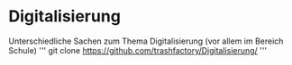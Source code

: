 # Digitalisierung
Unterschiedliche Sachen zum Thema Digitalisierung (vor allem im Bereich Schule)
'''
git clone https://github.com/trashfactory/Digitalisierung/
'''
